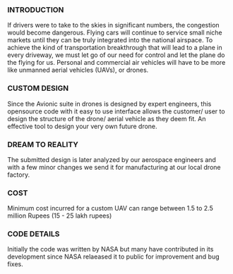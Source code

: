 ### INTRODUCTION

  If drivers were to take to the
skies in significant numbers, the congestion would
become dangerous. Flying cars will continue to
service small niche markets until they can be truly
integrated into the national airspace.
To achieve the kind of transportation breakthrough
that will lead to a plane in every driveway,
we must let go of our need for control and let the
plane do the flying for us. Personal and commercial
air vehicles will have to be more like unmanned
aerial vehicles (UAVs), or drones.

### CUSTOM DESIGN

Since the Avionic suite in drones is designed by expert
engineers, this opensource code with it easy to use
interface allows the customer/ user to design the
structure of the drone/ aerial vehicle as
they deem fit. An effective tool
to design your very own future drone.

### DREAM TO REALITY

The submitted design is later analyzed by our aerospace
engineers and with a few minor changes we send it for
manufacturing at our local drone factory.

### COST

Minimum cost incurred for a custom UAV can range between
1.5 to 2.5 million Rupees (15 - 25 lakh rupees)

### CODE DETAILS

Initially the code was written by NASA
but many have contributed in its development since
NASA relaeased it to public for improvement and bug fixes.

